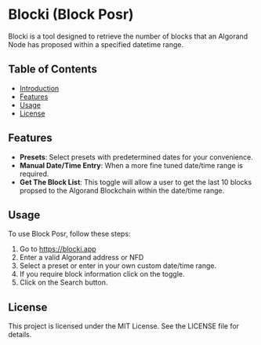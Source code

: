 # Blocki (Block Posr)

Blocki is a tool designed to retrieve the number of blocks that an Algorand Node has proposed within a specified datetime range.

## Table of Contents

- [Introduction](#block-posr)
- [Features](#features)
- [Usage](#usage)
- [License](#license)

## Features

- **Presets**: Select presets with predetermined dates for your convenience.
- **Manual Date/Time Entry**: When a more fine tuned date/time range is required.
- **Get The Block List**: This toggle will allow a user to get the last 10 blocks propsed to the Algorand Blockchain within the date/time range.

## Usage

To use Block Posr, follow these steps:

1. Go to https://blocki.app
2. Enter a valid Algorand address or NFD
3. Select a preset or enter in your own custom date/time range.
4. If you require block information click on the toggle.
5. Click on the Search button.

## License

This project is licensed under the MIT License. See the LICENSE file for details.
